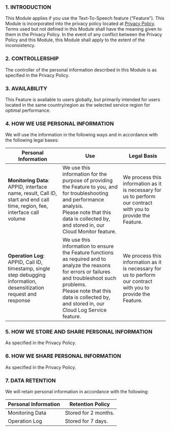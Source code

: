 ### 1.	INTRODUCTION
This Module applies if you use the Text-To-Speech feature (“Feature”). This Module is incorporated into the privacy policy located at  [Privacy Policy](https://intl.cloud.tencent.com/document/product/301/17345). Terms used but not defined in this Module shall have the meaning given to them in the Privacy Policy. In the event of any conflict between the Privacy Policy and this Module, this Module shall apply to the extent of the inconsistency.

### 2.	CONTROLLERSHIP
The controller of the personal information described in this Module is as specified in the Privacy Policy.

### 3.	AVAILABILITY
This Feature is available to users globally, but primarily intended for users located in the same country/region as the selected service region for optimal performance.

### 4.	HOW WE USE PERSONAL INFORMATION
We will use the information in the following ways and in accordance with the following legal bases:

<table>
<thead>
<tr>
<th><b>Personal Information</b></th>
<th><b>Use</b></th>
<th><b>Legal Basis</b></th>
</tr>
</thead>
<tbody>
<tr>
<td><b>Monitoring Data</b>: APPID, interface name, result, Call ID, start and end call time, region, fee, interface call volume</td>
<td>We use this information for the purpose of providing the Feature to you, and for troubleshooting and performance analysis.<br>Please note that this data is collected by, and stored in, our Cloud Monitor feature.</br></td>
<td>We process this information as it is necessary for us to perform our contract with you to provide the Feature.</td>
</tr>
<tr>
<td><b>Operation Log</b>: APPID, Call ID, timestamp, single step debugging information, desensitization request and response</td>
<td>We use this information to ensure the Feature functions as required and to analyze the reasons for errors or failures and troubleshoot such problems.<br>Please note that this data is collected by, and stored in, our  Cloud Log Service feature.</br></td>
<td>We process this information as it is necessary for us to perform our contract with you to provide the Feature.</td>
</tr>
</tbody></table>

### 5.	HOW WE STORE AND SHARE PERSONAL INFORMATION
As specified in the Privacy Policy.

### 6.	HOW WE SHARE PERSONAL INFORMATION
As specified in the Privacy Policy.

### 7.	DATA RETENTION
We will retain personal information in accordance with the following:

|**Personal Information**|	**Retention Policy**|
|---------|---------|
|Monitoring Data|	Stored for 2 months. |
|Operation Log|	Stored for 7 days.|

